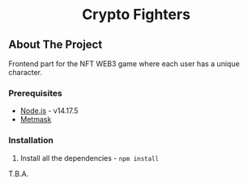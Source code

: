 <br />
<h1 align="center">Crypto Fighters</h1>

## About The Project

Frontend part for the NFT WEB3 game where each user has a unique character.

### Prerequisites

- [Node.js](https://nodejs.org/en/download/) - v14.17.5
- [Metmask](https://metamask.io/)

### Installation

1. Install all the dependencies - `npm install`

T.B.A.
